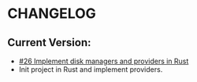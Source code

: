 # CHANGELOG

## Current Version:

- [#26 Implement disk managers and providers in Rust](https://github.com/EasyMicroservices/FileManager/issues/26)
- Init project in Rust and implement providers.